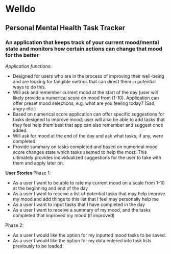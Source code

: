 # **Welldo**
## Personal Mental Health Task Tracker 

### An application that keeps track of your current mood/mental state and monitors how certain actions can change that mood for the better

*Application functions:*
- Designed for users who are in the process of improving their well-being and are looking for tangible metrics that can direct them in potential ways to do this.
- Will ask and remember current mood at the start of the day (user will likely provide a numerical score on mood from (1-10). Application can offer preset mood selections, e.g. what are you feeling today? (Sad, angry etc.)
- Based on numerical score application can offer specific suggestions for tasks designed to improve mood; user will also be able to add tasks that they feel help them best that app can also remember and suggest once added.
- Will ask for mood at the end of the day and ask what tasks, if any, were completed.
- Provide summary on tasks completed and based on numerical mood score changes state which tasks seemed to help the most. This ultimately provides individualized suggestions for the user to take with them and apply later on. 

**User Stories**
Phase 1:
- As a user I want to be able to rate my current mood on a scale from 1-10 at the beginning and end of the day
- As a user I want to receive a list of potential tasks that may help improve my mood and add things to this list that I feel may personally help me
- As a user I want to input tasks that I have completed in the day
- As a user I want to receive a summary of my mood, and the tasks completed that improved my mood (if improved)

Phase 2: 
- As a user I would like the option for my inputted mood tasks to be saved.
- As a user I would like the option for my data entered into task lists previously to be loaded. 





